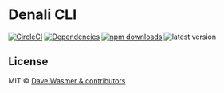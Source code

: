 # Denali CLI

[![CircleCI](https://img.shields.io/circleci/project/github/RedSparr0w/node-csgo-parser.svg?style=flat-square)](https://circleci.com/gh/denali-js/denali-cli)
[![Dependencies](https://img.shields.io/david/denali-js/denali-cli.svg?style=flat-square)](https://david-dm.org/denali-js/denali-cli)
[![npm downloads](https://img.shields.io/npm/dm/denali-cli.svg?style=flat-square)](https://www.npmjs.com/package/denali-cli)
![latest version](https://img.shields.io/npm/v/denali-cli.svg?style=flat-square)


## License

MIT © [Dave Wasmer & contributors](http://denalijs.org)
